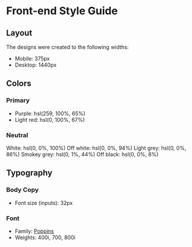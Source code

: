 # Front-end Style Guide

## Layout

The designs were created to the following widths:

- Mobile: 375px
- Desktop: 1440px

## Colors

### Primary

- Purple: hsl(259, 100%, 65%)
- Light red: hsl(0, 100%, 67%)

### Neutral

 White: hsl(0, 0%, 100%)
 Off white: hsl(0, 0%, 94%)
 Light grey: hsl(0, 0%, 86%)
 Smokey grey: hsl(0, 1%, 44%)
 Off black: hsl(0, 0%, 8%)

## Typography

### Body Copy

- Font size (inputs): 32px

### Font

- Family: [Poppins](https://fonts.google.com/specimen/Poppins)
- Weights: 400i, 700, 800i
